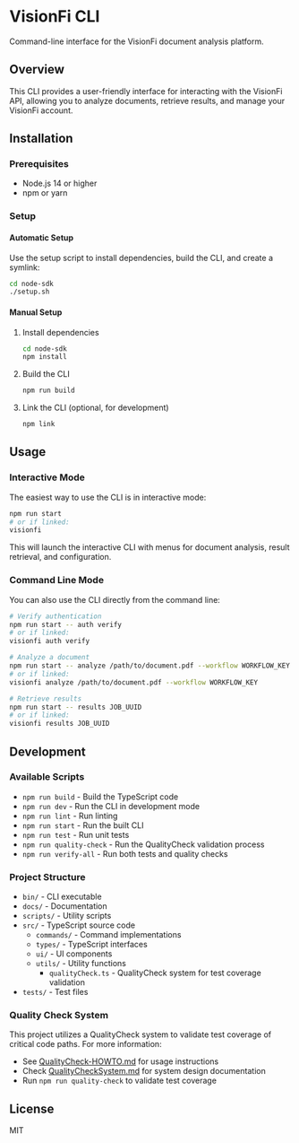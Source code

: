 # VisionFi CLI

Command-line interface for the VisionFi document analysis platform.

## Overview

This CLI provides a user-friendly interface for interacting with the VisionFi API, allowing you to analyze documents, retrieve results, and manage your VisionFi account.

## Installation

### Prerequisites

- Node.js 14 or higher
- npm or yarn

### Setup

#### Automatic Setup
Use the setup script to install dependencies, build the CLI, and create a symlink:

```bash
cd node-sdk
./setup.sh
```

#### Manual Setup
1. Install dependencies
   ```bash
   cd node-sdk
   npm install
   ```

2. Build the CLI
   ```bash
   npm run build
   ```

3. Link the CLI (optional, for development)
   ```bash
   npm link
   ```

## Usage

### Interactive Mode

The easiest way to use the CLI is in interactive mode:

```bash
npm run start
# or if linked:
visionfi
```

This will launch the interactive CLI with menus for document analysis, result retrieval, and configuration.

### Command Line Mode

You can also use the CLI directly from the command line:

```bash
# Verify authentication
npm run start -- auth verify
# or if linked:
visionfi auth verify

# Analyze a document
npm run start -- analyze /path/to/document.pdf --workflow WORKFLOW_KEY
# or if linked:
visionfi analyze /path/to/document.pdf --workflow WORKFLOW_KEY

# Retrieve results
npm run start -- results JOB_UUID
# or if linked:
visionfi results JOB_UUID
```

## Development

### Available Scripts

- `npm run build` - Build the TypeScript code
- `npm run dev` - Run the CLI in development mode
- `npm run lint` - Run linting
- `npm run start` - Run the built CLI
- `npm run test` - Run unit tests
- `npm run quality-check` - Run the QualityCheck validation process
- `npm run verify-all` - Run both tests and quality checks

### Project Structure

- `bin/` - CLI executable
- `docs/` - Documentation
- `scripts/` - Utility scripts
- `src/` - TypeScript source code
  - `commands/` - Command implementations
  - `types/` - TypeScript interfaces
  - `ui/` - UI components
  - `utils/` - Utility functions
    - `qualityCheck.ts` - QualityCheck system for test coverage validation
- `tests/` - Test files

### Quality Check System

This project utilizes a QualityCheck system to validate test coverage of critical code paths. For more information:

- See [QualityCheck-HOWTO.md](./docs/QualityCheck-HOWTO.md) for usage instructions
- Check [QualityCheckSystem.md](./QualityCheckSystem.md) for system design documentation
- Run `npm run quality-check` to validate test coverage

## License

MIT